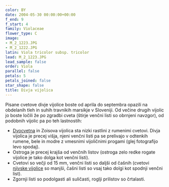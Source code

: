 ```yaml
---
color: BY
date: 2004-05-30 00:00:00+00:00
f_end: 9
f_start: 4
family: Violaceae
flower_type: C
image:
- M_2_1223.JPG
- M_2_1222.JPG
latin: Viola tricolor subsp. tricolor
lead: M_2_1223.JPG
lead_sample: false
order: Viola
parallel: false
petals: 5
petals_joined: false
star_shape: false
title: Divja vijolica
---
```

Pisane cvetove divje vijolice boste od aprila do septembra opazili na obdelanih tleh in suhih travnikih marsikje v Sloveniji. Od večine drugih vijolic jo boste ločili že po zgradbi cveta (štirje venčni listi so obrnjeni navzgor), od podobnih vijolic pa po teh lastnostih:

-   [Dvocvetna](../violabiflora/) in Zoisova vijolica sta nizki rastlini z rumenimi cvetovi. Divja vijolica je precej višja, njeni venčni listi pa se prelivajo v odtenkih rumene, bele in modre z vmesnimi vijoličnimi progami (glej fotografijo levo spodaj).
-   Ostroga je precej krajša od venčnih listov (ostroga zelo redke rogate vijolice je tako dolga kot venčni listi).
-   Cvetovi so večji od 15 mm, venčni listi so daljši od čašnih (cvetovi [njivske vijolice](../violaarvensis/) so manjši, čašni listi so vsaj tako dolgi kot spodnji venčni list).
-   Zgornji listi so podolgasti ali suličasti, roglji prilistov so črtalasti.
